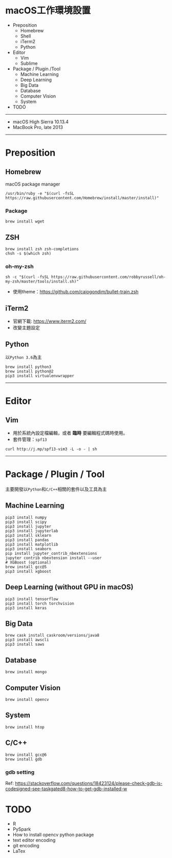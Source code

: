 macOS工作環境設置
=================
* Preposition
  * Homebrew
  * Shell
  * iTerm2
  * Python
* Editor
  * Vim
  * Sublime
* Package / Plugin /Tool
  * Machine Learning
  * Deep Learning
  * Big Data
  * Database
  * Computer Vision
  * System
* TODO

---
* macOS High Sierra 10.13.4
* MacBook Pro, late 2013 

---

# Preposition 
## Homebrew
macOS package manager
```shell
/usr/bin/ruby -e "$(curl -fsSL https://raw.githubusercontent.com/Homebrew/install/master/install)"
```
### Package
```shell
brew install wget
```

## ZSH
```shell
brew install zsh zsh-completions
chsh -s $(which zsh)
```

### oh-my-zsh
```shell
sh -c "$(curl -fsSL https://raw.githubusercontent.com/robbyrussell/oh-my-zsh/master/tools/install.sh)"
```
* 使用theme：https://github.com/caiogondim/bullet-train.zsh

## iTerm2
* 官網下載: https://www.iterm2.com/
* 改變主題設定

## Python
以`Python 3.6`為主
```shell
brew install python3
brew install python@2
pip3 install virtualenvwrapper
```
---

# Editor
## Vim
* 用於系統內設定檔編輯，或者 **臨時** 要編輯程式碼時使用。
* 套件管理：`spf13`
```shell
curl http://j.mp/spf13-vim3 -L -o - | sh
```

---

# Package / Plugin / Tool
主要開發以`Python`和`C/C++`相關的套件以及工具為主

## Machine Learning
```shell
pip3 install numpy
pip3 install scipy
pip3 install jupyter
pip3 install jupyterlab
pip3 install sklearn
pip3 install pandas
pip3 install matplotlib
pip3 install seaborn
pip install jupyter_contrib_nbextensions
jupyter contrib nbextension install --user
# XGBoost (optional)
brew install gcc@5
pip3 install xgboost
```

## Deep Learning (without GPU in macOS)
```
pip3 install tensorflow
pip3 install torch torchvision 
pip3 install keras
```

## Big Data
```
brew cask install caskroom/versions/java8
pip3 install awscli
pip3 install saws
```

## Database
```
brew install mongo
```

## Computer Vision
```
brew install opencv
```

## System
```
brew install htop
```

## C/C++
```
brew install gcc@6
brew install gdb
```
### gdb setting
Ref: https://stackoverflow.com/questions/18423124/please-check-gdb-is-codesigned-see-taskgated8-how-to-get-gdb-installed-w

# TODO
* R
* PySpark
* How to install opencv python package
* text editor encoding
* git encoding
* LaTex
